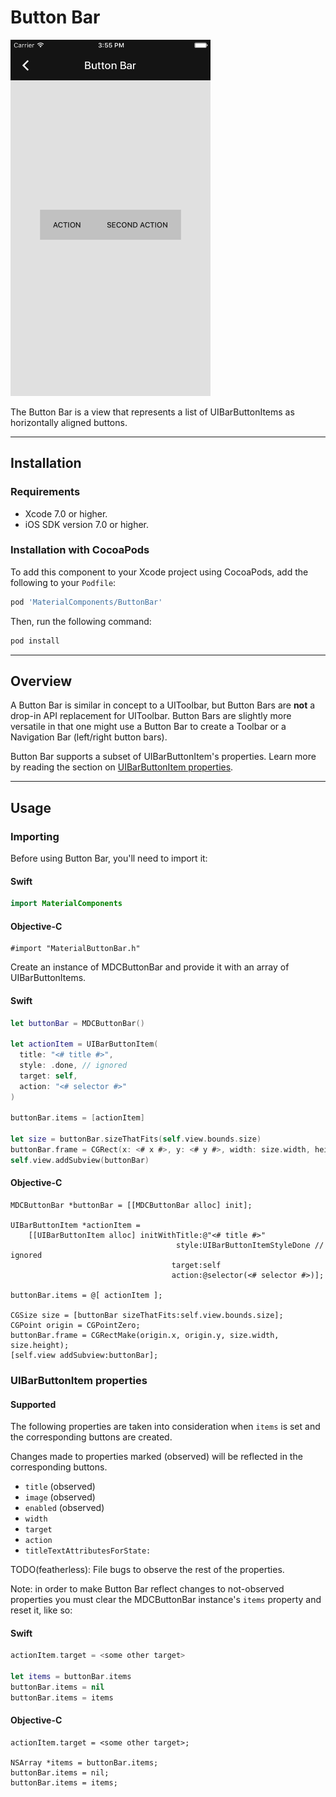 <!--docs:
title:  "Button Bar"
layout: detail
section: components
excerpt: "The Button Bar component is a view that facilitates the creation and layout of a horizontally-aligned list of buttons."
iconId: button
-->

# Button Bar

<!--{% if site.link_to_site == "true" %}-->
<div class="article__asset article__asset--screenshot">
  <img src="docs/assets/button_bar.png" alt="Button Bar" width="320">
</div>
<!--{% else %}
<div class="article__asset article__asset--screenshot" markdown="1">
  <video src="docs/assets/button_bar.mp4" autoplay loop></video>
</div>
{% endif %}-->

The Button Bar is a view that represents a list of UIBarButtonItems as horizontally aligned buttons.
<!--{: .article__intro }-->

- - -

## Installation

### Requirements

- Xcode 7.0 or higher.
- iOS SDK version 7.0 or higher.

### Installation with CocoaPods

To add this component to your Xcode project using CocoaPods, add the following to your `Podfile`:

~~~ bash
pod 'MaterialComponents/ButtonBar'
~~~

Then, run the following command:

~~~ bash
pod install
~~~



- - -

## Overview

A Button Bar is similar in concept to a UIToolbar, but Button Bars are **not** a drop-in API
replacement for UIToolbar. Button Bars are slightly more versatile in that one might use a Button
Bar to create a Toolbar or a Navigation Bar (left/right button bars).

Button Bar supports a subset of UIBarButtonItem's properties. Learn more by reading the section on
[UIBarButtonItem properties](#uibarbuttonitem-properties).




- - -

## Usage

### Importing

Before using Button Bar, you'll need to import it:

<!--<div class="material-code-render" markdown="1">-->
#### Swift
~~~ swift
import MaterialComponents
~~~

#### Objective-C

~~~ objc
#import "MaterialButtonBar.h"
~~~
<!--</div>-->


Create an instance of MDCButtonBar and provide it with an array of UIBarButtonItems.

<!--<div class="material-code-render" markdown="1">-->
#### Swift
~~~ swift
let buttonBar = MDCButtonBar()

let actionItem = UIBarButtonItem(
  title: "<# title #>",
  style: .done, // ignored
  target: self,
  action: "<# selector #>"
)

buttonBar.items = [actionItem]

let size = buttonBar.sizeThatFits(self.view.bounds.size)
buttonBar.frame = CGRect(x: <# x #>, y: <# y #>, width: size.width, height: size.height)
self.view.addSubview(buttonBar)
~~~

#### Objective-C

~~~ objc
MDCButtonBar *buttonBar = [[MDCButtonBar alloc] init];

UIBarButtonItem *actionItem =
    [[UIBarButtonItem alloc] initWithTitle:@"<# title #>"
                                     style:UIBarButtonItemStyleDone // ignored
                                    target:self
                                    action:@selector(<# selector #>)];

buttonBar.items = @[ actionItem ];

CGSize size = [buttonBar sizeThatFits:self.view.bounds.size];
CGPoint origin = CGPointZero;
buttonBar.frame = CGRectMake(origin.x, origin.y, size.width, size.height);
[self.view addSubview:buttonBar];

~~~
<!--</div>-->

### UIBarButtonItem properties

#### Supported

The following properties are taken into consideration when `items` is set and the corresponding
buttons are created.

Changes made to properties marked (observed) will be reflected in the corresponding buttons.

- `title` (observed)
- `image` (observed)
- `enabled` (observed)
- `width`
- `target`
- `action`
- `titleTextAttributesForState:`

TODO(featherless): File bugs to observe the rest of the properties.

Note: in order to make Button Bar reflect changes to not-observed properties you must clear the
MDCButtonBar instance's `items` property and reset it, like so:

<!--<div class="material-code-render" markdown="1">-->
#### Swift
~~~ swift
actionItem.target = <some other target>

let items = buttonBar.items
buttonBar.items = nil
buttonBar.items = items
~~~

#### Objective-C

~~~ objc
actionItem.target = <some other target>;

NSArray *items = buttonBar.items;
buttonBar.items = nil;
buttonBar.items = items;
~~~
<!--</div>-->
